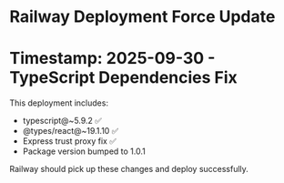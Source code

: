 # Railway Deployment Force Update
# Timestamp: 2025-09-30 - TypeScript Dependencies Fix

This deployment includes:
- typescript@~5.9.2 ✅
- @types/react@~19.1.10 ✅
- Express trust proxy fix ✅
- Package version bumped to 1.0.1

Railway should pick up these changes and deploy successfully.